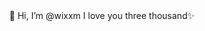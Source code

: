 

<div align="center">
👋 Hi, I’m @wixxm
    I love you three thousand✨
</div>

<!---
wixxm/wixxm is a ✨ special ✨ repository because its `README.md` (this file) appears on your GitHub profile.
You can click the Preview link to take a look at your changes.
--->
